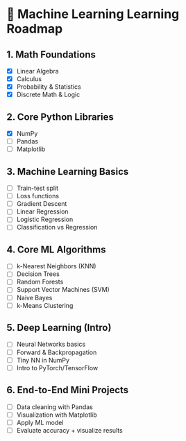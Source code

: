 # 📘 Machine Learning Learning Roadmap  

## 1. Math Foundations  
- [x] Linear Algebra  
- [x] Calculus  
- [x] Probability & Statistics  
- [x] Discrete Math & Logic  

## 2. Core Python Libraries  
- [x] NumPy  
- [ ] Pandas  
- [ ] Matplotlib  

## 3. Machine Learning Basics  
- [ ] Train-test split  
- [ ] Loss functions  
- [ ] Gradient Descent  
- [ ] Linear Regression  
- [ ] Logistic Regression  
- [ ] Classification vs Regression  

## 4. Core ML Algorithms  
- [ ] k-Nearest Neighbors (KNN)  
- [ ] Decision Trees  
- [ ] Random Forests  
- [ ] Support Vector Machines (SVM)  
- [ ] Naive Bayes  
- [ ] k-Means Clustering  

## 5. Deep Learning (Intro)  
- [ ] Neural Networks basics  
- [ ] Forward & Backpropagation  
- [ ] Tiny NN in NumPy  
- [ ] Intro to PyTorch/TensorFlow  

## 6. End-to-End Mini Projects  
- [ ] Data cleaning with Pandas  
- [ ] Visualization with Matplotlib  
- [ ] Apply ML model  
- [ ] Evaluate accuracy + visualize results  
